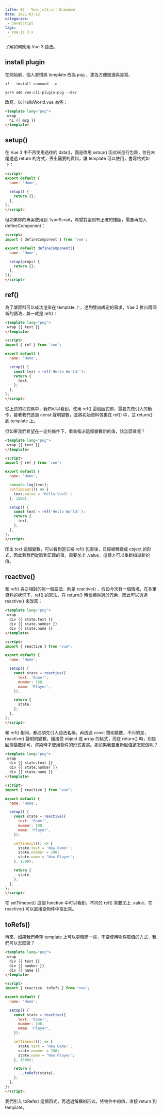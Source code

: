 ```yaml
---
title: 02 - Vue.js(3.x)：Grammmar
date: 2021-03-12
categories: 
 - JavaScript
tags:
 - Vue.js 3.x
---
```

了解如何應用 Vue 3 語法。
<!--more-->
## install plugin
在開始前，個人習慣將 template 改為 pug ，更為方便閱讀與書寫。
```
<!-- install command -->

yarn add vue-cli-plugin-pug --dev
```
改寫，以 HelloWorld.vue 為例：
``` HTML
<template lang="pug">
.wrap
  h1 {{ msg }}
</template>
```
## setup()
在 Vue 3 中不再使用過往的 data()，而是改用 setup() 函式來進行包裹，並在末尾透過 return 的方式，丟出需要的資料，讓 template 可以使用，書寫格式如下：
``` HTML
<script>
export default {
  name: 'Home',

  setup() {
    return {};
  },
};
</script>
```
但如果你的專案使用到 TypeScript，希望對型別有正確的推斷，需要再加入 defineComponent：
``` HTML
<script>
import { defineComponent } from 'vue';

export default defineComponent({
  name: 'Home',

  setup(props) {
    return {};
  },
});
</script>
```
## ref()
為了讓資料可以成功渲染在 template 上，達到雙向綁定的需求，Vue 3 推出兩個新的語法，其一就是 ref()：
``` HTML
<template lang="pug">
.wrap {{ text }}
</template>

<script>
import { ref } from 'vue';

export default {
  name: 'Home',

  setup() {
    const text = ref('Hello World!');
    return {
      text,
    };
  },
};
</script>
```
從上述的程式碼中，我們可以看到，使用 ref() 這個函式前，需要先做引入的動作，接著我們透過 const 聲明變數，並將初始資料包裹在 ref() 中，並 return{} 到 template 上。

但如果我們希望在一定的條件下，重新指派這個變數新的值，該怎麼做呢？
``` HTML
<template lang="pug">
.wrap {{ text }}
</template>

<script>
import { ref } from 'vue';

export default {
  name: 'Home',

  console.log(text);
  setTimeout(() => {
    text.value = 'Hello Vue3!';
  }, 1500);

  setup() {
    const text = ref('Hello World!');
    return {
      text,
    };
  },
};
</script>
```
印出 text 這個變數，可以看到當它被 ref() 包裹後，已經被轉變成 object 的形式，因此若我們從取到正確的值，需要加上 .value，這樣才可以重新指派新的值。

## reactive()
和 ref() 與之相對的另一個語法，則是 reactive() ，假設今天有一個情境，在多筆資料的狀況下，ref() 的寫法，在 return{} 時會顯得過於冗余，因此可以透過 reactive() 來改寫：
``` HTML
<template lang="pug">
.wrap
  div {{ state.text }}
  div {{ state.number }}
  div {{ state.name }}
</template>

<script>
import { reactive } from "vue";

export default {
  name: 'Home',

  setup() {
    const state = reactive({
      text: 'Game!',
      number: 100,
      name: 'Player',
    });

    return {
      state,
    };
  },
};
</script>
```
和 ref() 相同，都必須先引入語法名稱，再透過 const 聲明變數，不同的是， reactive() 聲明的變數，僅接受 object 或 array 的格式，而在 return{} 時，則是回傳變數即可，渲染時才使用物件的形式書寫。那如果我要重新賦值該怎麼做呢？
``` HTML
<template lang="pug">
.wrap
  div {{ state.text }}
  div {{ state.number }}
  div {{ state.name }}
</template>

<script>
import { reactive } from "vue";

export default {
  name: 'Home',

  setup() {
    const state = reactive({
      text: 'Game!',
      number: 100,
      name: 'Player',
    });

    setTimeout(() => {
      state.text = 'New Game!';
      state.number = 200;
      state.name = 'New Player';
    }, 1500);

    return {
      state,
    };
  },
};
</script>
```
在 setTimeout() 這個 function 中可以看到，不同於 ref() 需要加上 .value，在 reactive() 可以直接從物件中取出來。

## toRefs()
再來，如果我們希望 template 上可以更精簡一些，不要使用物件取值的方式，我們可以怎麼做？
``` HTML
<template lang="pug">
.wrap
  div {{ text }}
  div {{ number }}
  div {{ name }}
</template>

<script>
import { reactive, toRefs } from "vue";

export default {
  name: 'Home',

  setup() {
    const state = reactive({
      text: 'Game!',
      number: 100,
      name: 'Player',
    });

    setTimeout(() => {
      state.text = 'New Game!';
      state.number = 200;
      state.name = 'New Player';
    }, 1500);

    return {
      ...toRefs(state),
    };
  },
};
</script>
```
我們引入 toRefs() 這個函式，再透過解構的形式，將物件中的值，直接 return 到 template。